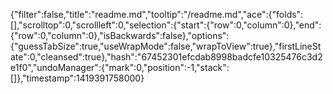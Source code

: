 {"filter":false,"title":"readme.md","tooltip":"/readme.md","ace":{"folds":[],"scrolltop":0,"scrollleft":0,"selection":{"start":{"row":0,"column":0},"end":{"row":0,"column":0},"isBackwards":false},"options":{"guessTabSize":true,"useWrapMode":false,"wrapToView":true},"firstLineState":0,"cleansed":true},"hash":"67452301efcdab8998badcfe10325476c3d2e1f0","undoManager":{"mark":0,"position":-1,"stack":[]},"timestamp":1419391758000}